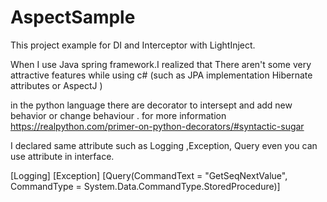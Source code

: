 # AspectSample

This project example for DI and Interceptor with LightInject.

When I use Java spring framework.I realized that There aren't some very attractive features while using c# (such as JPA implementation Hibernate attributes  or AspectJ  )


in the python language there are decorator to intersept and add new behavior or change behaviour . for more information  https://realpython.com/primer-on-python-decorators/#syntactic-sugar

I declared same attribute  such as Logging ,Exception, Query
even you can use attribute  in interface.  

[Logging]
[Exception]
[Query(CommandText = "GetSeqNextValue", CommandType = System.Data.CommandType.StoredProcedure)]
